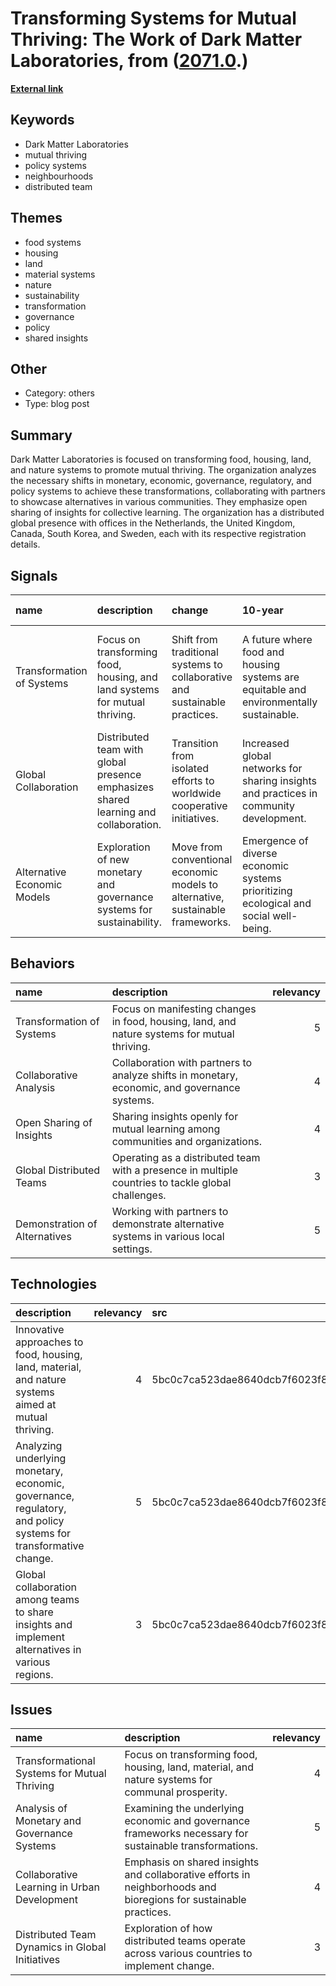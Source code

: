 # __Transforming Systems for Mutual Thriving: The Work of Dark Matter Laboratories__, from ([2071.0](https://kghosh.substack.com/p/2071.0).)

__[External link](https://darkmatterlabs.org/)__



## Keywords

* Dark Matter Laboratories
* mutual thriving
* policy systems
* neighbourhoods
* distributed team

## Themes

* food systems
* housing
* land
* material systems
* nature
* sustainability
* transformation
* governance
* policy
* shared insights

## Other

* Category: others
* Type: blog post

## Summary

Dark Matter Laboratories is focused on transforming food, housing, land, and nature systems to promote mutual thriving. The organization analyzes the necessary shifts in monetary, economic, governance, regulatory, and policy systems to achieve these transformations, collaborating with partners to showcase alternatives in various communities. They emphasize open sharing of insights for collective learning. The organization has a distributed global presence with offices in the Netherlands, the United Kingdom, Canada, South Korea, and Sweden, each with its respective registration details.

## Signals

| name                        | description                                                                         | change                                                                         | 10-year                                                                                | driving-force                                                                       |   relevancy |
|:----------------------------|:------------------------------------------------------------------------------------|:-------------------------------------------------------------------------------|:---------------------------------------------------------------------------------------|:------------------------------------------------------------------------------------|------------:|
| Transformation of Systems   | Focus on transforming food, housing, and land systems for mutual thriving.          | Shift from traditional systems to collaborative and sustainable practices.     | A future where food and housing systems are equitable and environmentally sustainable. | The need for sustainable and equitable resource management due to climate change.   |           4 |
| Global Collaboration        | Distributed team with global presence emphasizes shared learning and collaboration. | Transition from isolated efforts to worldwide cooperative initiatives.         | Increased global networks for sharing insights and practices in community development. | The rising importance of collective action in addressing global challenges.         |           4 |
| Alternative Economic Models | Exploration of new monetary and governance systems for sustainability.              | Move from conventional economic models to alternative, sustainable frameworks. | Emergence of diverse economic systems prioritizing ecological and social well-being.   | The recognition of failures in existing economic systems to address sustainability. |           5 |

## Behaviors

| name                          | description                                                                                        |   relevancy |
|:------------------------------|:---------------------------------------------------------------------------------------------------|------------:|
| Transformation of Systems     | Focus on manifesting changes in food, housing, land, and nature systems for mutual thriving.       |           5 |
| Collaborative Analysis        | Collaboration with partners to analyze shifts in monetary, economic, and governance systems.       |           4 |
| Open Sharing of Insights      | Sharing insights openly for mutual learning among communities and organizations.                   |           4 |
| Global Distributed Teams      | Operating as a distributed team with a presence in multiple countries to tackle global challenges. |           3 |
| Demonstration of Alternatives | Working with partners to demonstrate alternative systems in various local settings.                |           5 |

## Technologies

| description                                                                                                    |   relevancy | src                              |
|:---------------------------------------------------------------------------------------------------------------|------------:|:---------------------------------|
| Innovative approaches to food, housing, land, material, and nature systems aimed at mutual thriving.           |           4 | 5bc0c7ca523dae8640dcb7f6023f85fb |
| Analyzing underlying monetary, economic, governance, regulatory, and policy systems for transformative change. |           5 | 5bc0c7ca523dae8640dcb7f6023f85fb |
| Global collaboration among teams to share insights and implement alternatives in various regions.              |           3 | 5bc0c7ca523dae8640dcb7f6023f85fb |

## Issues

| name                                            | description                                                                                                      |   relevancy |
|:------------------------------------------------|:-----------------------------------------------------------------------------------------------------------------|------------:|
| Transformational Systems for Mutual Thriving    | Focus on transforming food, housing, land, material, and nature systems for communal prosperity.                 |           4 |
| Analysis of Monetary and Governance Systems     | Examining the underlying economic and governance frameworks necessary for sustainable transformations.           |           5 |
| Collaborative Learning in Urban Development     | Emphasis on shared insights and collaborative efforts in neighborhoods and bioregions for sustainable practices. |           4 |
| Distributed Team Dynamics in Global Initiatives | Exploration of how distributed teams operate across various countries to implement change.                       |           3 |